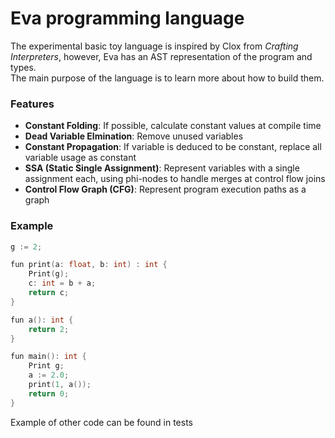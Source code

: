 # Eva programming language

The experimental basic toy language is inspired by Clox from *Crafting Interpreters*, however, Eva has an AST representation of the program and types.  
The main purpose of the language is to learn more about how to build them.

### Features
- **Constant Folding**: If possible, calculate constant values at compile time
- **Dead Variable Elmination**: Remove unused variables
- **Constant Propagation**: If variable is deduced to be constant, replace all variable usage as constant
- **SSA (Static Single Assignment)**: Represent variables with a single assignment each, using phi-nodes to handle merges at control flow joins
- **Control Flow Graph (CFG)**: Represent program execution paths as a graph

### Example

```cpp
g := 2;

fun print(a: float, b: int) : int {
    Print(g);
    c: int = b + a;
    return c;
}

fun a(): int {
    return 2;
}

fun main(): int {
    Print g;
    a := 2.0;
    print(1, a());
    return 0;
}
```
Example of other code can be found in tests
